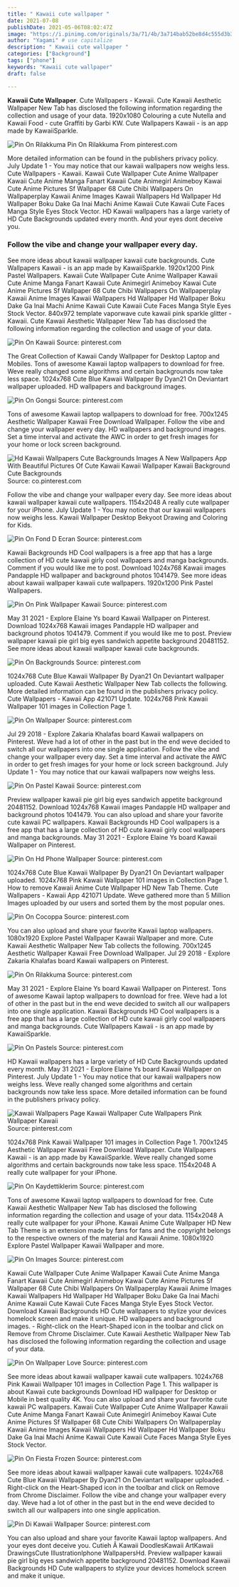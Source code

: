 ```yaml
---
title: " Kawaii cute wallpaper "
date: 2021-07-08
publishDate: 2021-05-06T08:02:47Z
image: "https://i.pinimg.com/originals/3a/71/4b/3a714bab52be8d4c555d3b367c117856.jpg"
author: "Yagami" # use capitalize
description: " Kawaii cute wallpaper "
categories: ["Background"]
tags: ["phone"]
keywords: "Kawaii cute wallpaper"
draft: false

---
```



**Kawaii Cute Wallpaper**. Cute Wallpapers - Kawaii. Cute Kawaii Aesthetic Wallpaper New Tab has disclosed the following information regarding the collection and usage of your data. 1920x1080 Colouring a cute Nutella and Kawaii Food - cute Graffiti by Garbi KW. Cute Wallpapers Kawaii - is an app made by KawaiiSparkle.

![Pin On Rilakkuma](https://i.pinimg.com/originals/97/92/52/979252f63b76f6fe9d1885c9371c3445.jpg "Pin On Rilakkuma")
Pin On Rilakkuma From pinterest.com


More detailed information can be found in the publishers privacy policy. July Update 1 - You may notice that our kawaii wallpapers now weighs less. Cute Wallpapers - Kawaii. Kawaii Cute Wallpaper Cute Anime Wallpaper Kawaii Cute Anime Manga Fanart Kawaii Cute Animegirl Animeboy Kawai Cute Anime Pictures Sf Wallpaper 68 Cute Chibi Wallpapers On Wallpaperplay Kawaii Anime Images Kawaii Wallpapers Hd Wallpaper Hd Wallpaper Boku Dake Ga Inai Machi Anime Kawaii Cute Kawaii Cute Faces Manga Style Eyes Stock Vector. HD Kawaii wallpapers has a large variety of HD Cute Backgrounds updated every month. And your eyes dont deceive you.

### Follow the vibe and change your wallpaper every day.

See more ideas about kawaii wallpaper kawaii cute backgrounds. Cute Wallpapers Kawaii - is an app made by KawaiiSparkle. 1920x1200 Pink Pastel Wallpapers. Kawaii Cute Wallpaper Cute Anime Wallpaper Kawaii Cute Anime Manga Fanart Kawaii Cute Animegirl Animeboy Kawai Cute Anime Pictures Sf Wallpaper 68 Cute Chibi Wallpapers On Wallpaperplay Kawaii Anime Images Kawaii Wallpapers Hd Wallpaper Hd Wallpaper Boku Dake Ga Inai Machi Anime Kawaii Cute Kawaii Cute Faces Manga Style Eyes Stock Vector. 840x972 template vaporwave cute kawaii pink sparkle glitter - Kawaii. Cute Kawaii Aesthetic Wallpaper New Tab has disclosed the following information regarding the collection and usage of your data.


![Pin On Kawaii](https://i.pinimg.com/originals/cc/75/6d/cc756d8227a19d4d6019bcd1f6b3dd81.jpg "Pin On Kawaii")
Source: pinterest.com

The Great Collection of Kawaii Candy Wallpaper for Desktop Laptop and Mobiles. Tons of awesome Kawaii laptop wallpapers to download for free. Weve really changed some algorithms and certain backgrounds now take less space. 1024x768 Cute Blue Kawaii Wallpaper By Dyan21 On Deviantart wallpaper uploaded. HD wallpapers and background images.

![Pin On Gongsi](https://i.pinimg.com/736x/e0/55/df/e055df679a0dfc2149816a3b22ad7893.jpg "Pin On Gongsi")
Source: pinterest.com

Tons of awesome Kawaii laptop wallpapers to download for free. 700x1245 Aesthetic Wallpaper Kawaii Free Download Wallpaper. Follow the vibe and change your wallpaper every day. HD wallpapers and background images. Set a time interval and activate the AWC in order to get fresh images for your home or lock screen background.

![Hd Kawaii Wallpapers Cute Backgrounds Images A New Wallpapers App With Beautiful Pictures Of Cute Kawaii Kawaii Wallpaper Kawaii Background Cute Backgrounds](https://i.pinimg.com/originals/2c/d2/f0/2cd2f0cd1eff453ed126d871f520c41b.jpg "Hd Kawaii Wallpapers Cute Backgrounds Images A New Wallpapers App With Beautiful Pictures Of Cute Kawaii Kawaii Wallpaper Kawaii Background Cute Backgrounds")
Source: co.pinterest.com

Follow the vibe and change your wallpaper every day. See more ideas about kawaii wallpaper kawaii cute wallpapers. 1154x2048 A really cute wallpaper for your iPhone. July Update 1 - You may notice that our kawaii wallpapers now weighs less. Kawaii Wallpaper Desktop Bekyoot Drawing and Coloring for Kids.

![Pin On Fond D Ecran](https://i.pinimg.com/736x/d1/d8/92/d1d892863eb1db9ed80b34bb7faad954.jpg "Pin On Fond D Ecran")
Source: pinterest.com

Kawaii Backgrounds HD Cool wallpapers is a free app that has a large collection of HD cute kawaii girly cool wallpapers and manga backgrounds. Comment if you would like me to post. Download 1024x768 Kawaii images Pandapple HD wallpaper and background photos 1041479. See more ideas about kawaii wallpaper kawaii cute wallpapers. 1920x1200 Pink Pastel Wallpapers.

![Pin On Pink Wallpaper Kawaii](https://i.pinimg.com/originals/bb/69/e5/bb69e502a7a419c00d6107a9703b86d5.jpg "Pin On Pink Wallpaper Kawaii")
Source: pinterest.com

May 31 2021 - Explore Elaine Ys board Kawaii Wallpaper on Pinterest. Download 1024x768 Kawaii images Pandapple HD wallpaper and background photos 1041479. Comment if you would like me to post. Preview wallpaper kawaii pie girl big eyes sandwich appetite background 20481152. See more ideas about kawaii wallpaper kawaii cute backgrounds.

![Pin On Backgrounds](https://i.pinimg.com/564x/87/d9/bd/87d9bd441d5aa6b4309dac01b7000371.jpg "Pin On Backgrounds")
Source: pinterest.com

1024x768 Cute Blue Kawaii Wallpaper By Dyan21 On Deviantart wallpaper uploaded. Cute Kawaii Aesthetic Wallpaper New Tab collects the following. More detailed information can be found in the publishers privacy policy. Cute Wallpapers - Kawaii App 421071 Update. 1024x768 Pink Kawaii Wallpaper 101 images in Collection Page 1.

![Pin On Wallpaper](https://i.pinimg.com/564x/80/25/e4/8025e4fe170487a84db285a6dc3d471c.jpg "Pin On Wallpaper")
Source: pinterest.com

Jul 29 2018 - Explore Zakaria Khalafas board Kawaii wallpapers on Pinterest. Weve had a lot of other in the past but in the end weve decided to switch all our wallpapers into one single application. Follow the vibe and change your wallpaper every day. Set a time interval and activate the AWC in order to get fresh images for your home or lock screen background. July Update 1 - You may notice that our kawaii wallpapers now weighs less.

![Pin On Pastel Kawaii](https://i.pinimg.com/736x/0e/de/8e/0ede8e69384dce7e2e94b3823b3c3ff7.jpg "Pin On Pastel Kawaii")
Source: pinterest.com

Preview wallpaper kawaii pie girl big eyes sandwich appetite background 20481152. Download 1024x768 Kawaii images Pandapple HD wallpaper and background photos 1041479. You can also upload and share your favorite cute kawaii PC wallpapers. Kawaii Backgrounds HD Cool wallpapers is a free app that has a large collection of HD cute kawaii girly cool wallpapers and manga backgrounds. May 31 2021 - Explore Elaine Ys board Kawaii Wallpaper on Pinterest.

![Pin On Hd Phone Wallpaper](https://i.pinimg.com/originals/d4/22/a9/d422a93a44e4d885fd11431c0cf51764.png "Pin On Hd Phone Wallpaper")
Source: pinterest.com

1024x768 Cute Blue Kawaii Wallpaper By Dyan21 On Deviantart wallpaper uploaded. 1024x768 Pink Kawaii Wallpaper 101 images in Collection Page 1. How to remove Kawaii Anime Cute Wallpaper HD New Tab Theme. Cute Wallpapers - Kawaii App 421071 Update. Weve gathered more than 5 Million Images uploaded by our users and sorted them by the most popular ones.

![Pin On Cocoppa](https://i.pinimg.com/originals/9b/79/67/9b7967a9256e94dcb150bd7e27858508.jpg "Pin On Cocoppa")
Source: pinterest.com

You can also upload and share your favorite Kawaii laptop wallpapers. 1080x1920 Explore Pastel Wallpaper Kawaii Wallpaper and more. Cute Kawaii Aesthetic Wallpaper New Tab collects the following. 700x1245 Aesthetic Wallpaper Kawaii Free Download Wallpaper. Jul 29 2018 - Explore Zakaria Khalafas board Kawaii wallpapers on Pinterest.

![Pin On Rilakkuma](https://i.pinimg.com/originals/97/92/52/979252f63b76f6fe9d1885c9371c3445.jpg "Pin On Rilakkuma")
Source: pinterest.com

May 31 2021 - Explore Elaine Ys board Kawaii Wallpaper on Pinterest. Tons of awesome Kawaii laptop wallpapers to download for free. Weve had a lot of other in the past but in the end weve decided to switch all our wallpapers into one single application. Kawaii Backgrounds HD Cool wallpapers is a free app that has a large collection of HD cute kawaii girly cool wallpapers and manga backgrounds. Cute Wallpapers Kawaii - is an app made by KawaiiSparkle.

![Pin On Pastels](https://i.pinimg.com/564x/07/dc/89/07dc890e55ac140907262f03d2ccc5e7.jpg "Pin On Pastels")
Source: pinterest.com

HD Kawaii wallpapers has a large variety of HD Cute Backgrounds updated every month. May 31 2021 - Explore Elaine Ys board Kawaii Wallpaper on Pinterest. July Update 1 - You may notice that our kawaii wallpapers now weighs less. Weve really changed some algorithms and certain backgrounds now take less space. More detailed information can be found in the publishers privacy policy.

![Kawaii Wallpapers Page Kawaii Wallpaper Cute Wallpapers Pink Wallpaper Kawaii](https://i.pinimg.com/originals/5d/8c/03/5d8c038c527daeb81270e0812f3d041b.jpg "Kawaii Wallpapers Page Kawaii Wallpaper Cute Wallpapers Pink Wallpaper Kawaii")
Source: pinterest.com

1024x768 Pink Kawaii Wallpaper 101 images in Collection Page 1. 700x1245 Aesthetic Wallpaper Kawaii Free Download Wallpaper. Cute Wallpapers Kawaii - is an app made by KawaiiSparkle. Weve really changed some algorithms and certain backgrounds now take less space. 1154x2048 A really cute wallpaper for your iPhone.

![Pin On Kaydettiklerim](https://i.pinimg.com/474x/ba/7d/81/ba7d81477198be021041e8abb2d29aaa.jpg "Pin On Kaydettiklerim")
Source: pinterest.com

Tons of awesome Kawaii laptop wallpapers to download for free. Cute Kawaii Aesthetic Wallpaper New Tab has disclosed the following information regarding the collection and usage of your data. 1154x2048 A really cute wallpaper for your iPhone. Kawaii Anime Cute Wallpaper HD New Tab Theme is an extension made by fans for fans and the copyright belongs to the respective owners of the material and Kawaii Anime. 1080x1920 Explore Pastel Wallpaper Kawaii Wallpaper and more.

![Pin On Images](https://i.pinimg.com/originals/45/d8/b6/45d8b6c5864c047b16493ef954b0881c.jpg "Pin On Images")
Source: pinterest.com

Kawaii Cute Wallpaper Cute Anime Wallpaper Kawaii Cute Anime Manga Fanart Kawaii Cute Animegirl Animeboy Kawai Cute Anime Pictures Sf Wallpaper 68 Cute Chibi Wallpapers On Wallpaperplay Kawaii Anime Images Kawaii Wallpapers Hd Wallpaper Hd Wallpaper Boku Dake Ga Inai Machi Anime Kawaii Cute Kawaii Cute Faces Manga Style Eyes Stock Vector. Download Kawaii Backgrounds HD Cute wallpapers to stylize your devices homelock screen and make it unique. HD wallpapers and background images. - Right-click on the Heart-Shaped icon in the toolbar and click on Remove from Chrome Disclaimer. Cute Kawaii Aesthetic Wallpaper New Tab has disclosed the following information regarding the collection and usage of your data.

![Pin On Wallpaper Love](https://i.pinimg.com/originals/0e/52/13/0e52134bc283fd183faab0d2ba470248.jpg "Pin On Wallpaper Love")
Source: pinterest.com

See more ideas about kawaii wallpaper kawaii cute wallpapers. 1024x768 Pink Kawaii Wallpaper 101 images in Collection Page 1. This wallpaper is about Kawaii cute backgrounds Download HD wallpaper for Desktop or Mobile in best quality 4K. You can also upload and share your favorite cute kawaii PC wallpapers. Kawaii Cute Wallpaper Cute Anime Wallpaper Kawaii Cute Anime Manga Fanart Kawaii Cute Animegirl Animeboy Kawai Cute Anime Pictures Sf Wallpaper 68 Cute Chibi Wallpapers On Wallpaperplay Kawaii Anime Images Kawaii Wallpapers Hd Wallpaper Hd Wallpaper Boku Dake Ga Inai Machi Anime Kawaii Cute Kawaii Cute Faces Manga Style Eyes Stock Vector.

![Pin On Fiesta Frozen](https://i.pinimg.com/474x/a8/86/27/a88627f240060f78f0b206f90416cd22.jpg "Pin On Fiesta Frozen")
Source: pinterest.com

See more ideas about kawaii wallpaper kawaii cute wallpapers. 1024x768 Cute Blue Kawaii Wallpaper By Dyan21 On Deviantart wallpaper uploaded. - Right-click on the Heart-Shaped icon in the toolbar and click on Remove from Chrome Disclaimer. Follow the vibe and change your wallpaper every day. Weve had a lot of other in the past but in the end weve decided to switch all our wallpapers into one single application.

![Pin Di Kawaii Wallpaper](https://i.pinimg.com/originals/3a/71/4b/3a714bab52be8d4c555d3b367c117856.jpg "Pin Di Kawaii Wallpaper")
Source: pinterest.com

You can also upload and share your favorite Kawaii laptop wallpapers. And your eyes dont deceive you. Cutieh Â Kawaii DoodlesKawaii ArtKawaii DrawingsCute IllustrationIphone WallpapersHd. Preview wallpaper kawaii pie girl big eyes sandwich appetite background 20481152. Download Kawaii Backgrounds HD Cute wallpapers to stylize your devices homelock screen and make it unique.

